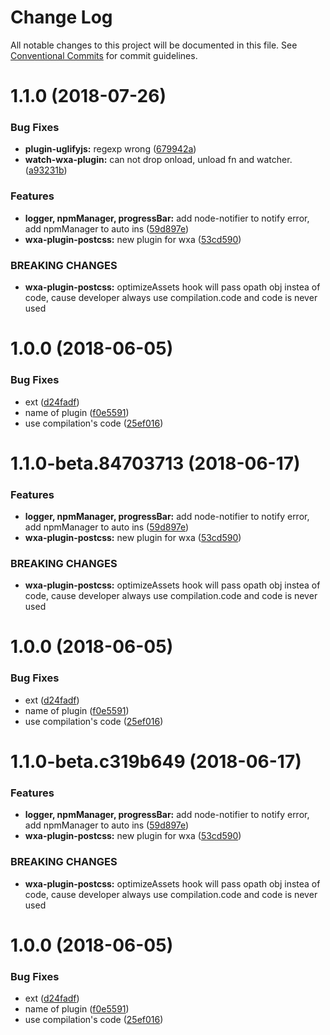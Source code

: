 # Change Log

All notable changes to this project will be documented in this file.
See [Conventional Commits](https://conventionalcommits.org) for commit guidelines.

<a name="1.1.0"></a>
# 1.1.0 (2018-07-26)


### Bug Fixes

* **plugin-uglifyjs:** regexp wrong ([679942a](https://github.com/Genuifx/wxa/commit/679942a))
* **watch-wxa-plugin:** can not drop onload, unload fn and watcher. ([a93231b](https://github.com/Genuifx/wxa/commit/a93231b))


### Features

* **logger, npmManager, progressBar:** add node-notifier to notify error, add npmManager to auto ins ([59d897e](https://github.com/Genuifx/wxa/commit/59d897e))
* **wxa-plugin-postcss:** new plugin for wxa ([53cd590](https://github.com/Genuifx/wxa/commit/53cd590))


### BREAKING CHANGES

* **wxa-plugin-postcss:** optimizeAssets hook will pass opath obj instea of code, cause developer always use
compilation.code and code is never used



<a name="1.0.0"></a>
# 1.0.0 (2018-06-05)


### Bug Fixes

* ext ([d24fadf](https://github.com/Genuifx/wxa/commit/d24fadf))
* name of plugin ([f0e5591](https://github.com/Genuifx/wxa/commit/f0e5591))
* use compilation's code ([25ef016](https://github.com/Genuifx/wxa/commit/25ef016))




<a name="1.1.0-beta.84703713"></a>
# 1.1.0-beta.84703713 (2018-06-17)


### Features

* **logger, npmManager, progressBar:** add node-notifier to notify error, add npmManager to auto ins ([59d897e](https://github.com/Genuifx/wxa/commit/59d897e))
* **wxa-plugin-postcss:** new plugin for wxa ([53cd590](https://github.com/Genuifx/wxa/commit/53cd590))


### BREAKING CHANGES

* **wxa-plugin-postcss:** optimizeAssets hook will pass opath obj instea of code, cause developer always use
compilation.code and code is never used



<a name="1.0.0"></a>
# 1.0.0 (2018-06-05)


### Bug Fixes

* ext ([d24fadf](https://github.com/Genuifx/wxa/commit/d24fadf))
* name of plugin ([f0e5591](https://github.com/Genuifx/wxa/commit/f0e5591))
* use compilation's code ([25ef016](https://github.com/Genuifx/wxa/commit/25ef016))




<a name="1.1.0-beta.c319b649"></a>
# 1.1.0-beta.c319b649 (2018-06-17)


### Features

* **logger, npmManager, progressBar:** add node-notifier to notify error, add npmManager to auto ins ([59d897e](https://github.com/Genuifx/wxa/commit/59d897e))
* **wxa-plugin-postcss:** new plugin for wxa ([53cd590](https://github.com/Genuifx/wxa/commit/53cd590))


### BREAKING CHANGES

* **wxa-plugin-postcss:** optimizeAssets hook will pass opath obj instea of code, cause developer always use
compilation.code and code is never used



<a name="1.0.0"></a>
# 1.0.0 (2018-06-05)


### Bug Fixes

* ext ([d24fadf](https://github.com/Genuifx/wxa/commit/d24fadf))
* name of plugin ([f0e5591](https://github.com/Genuifx/wxa/commit/f0e5591))
* use compilation's code ([25ef016](https://github.com/Genuifx/wxa/commit/25ef016))
